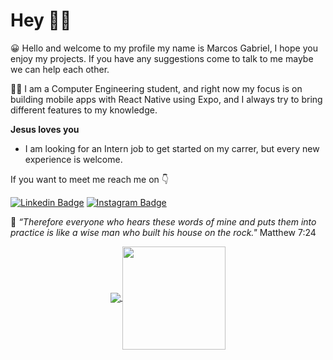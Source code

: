 # Hey 👋😄
 
😀 Hello and welcome to my profile my name is Marcos Gabriel, I hope you enjoy my projects. If you have any suggestions come to talk to me maybe we can help each other.

🙋‍♂️ I am a Computer Engineering student, and right now my focus is on building mobile apps with React Native using Expo, and I always try to bring different features to my knowledge.

**Jesus loves you**

- I am looking for an Intern job to get started on my carrer, but every new experience is welcome.

If you want to meet me reach me on 👇

[![Linkedin Badge](https://img.shields.io/badge/-Marcos%20Gabriel-009FFD?style=flat-square&logo=Linkedin&logoColor=white&link=https://www.linkedin.com/in/marcos-gabriel-costa-pinto-4879b81ab/)](https://www.linkedin.com/in/marcos-gabriel-costa-pinto-4879b81ab/) [![Instagram Badge](https://img.shields.io/badge/-Dev%20Cromaa-009FFD?style=flat-square&logo=Instagram&logoColor=white&link=https://www.instagram.com/dev.cromaa/?hl=pt-br)](https://www.instagram.com/dev.cromaa/?hl=pt-br) 

🙏 *“Therefore everyone who hears these words of mine and puts them into practice is like a wise man who built his house on the rock."* Matthew 7:24

<p align="center">
  <a href="https://github.com/anuraghazra/github-readme-stats">
    <img
      align="center"
      src="https://github-readme-stats.vercel.app/api/top-langs/?username=cromaa&layout=compact"
    />
  </a>
  <a href="https://github.com/anuraghazra/github-readme-stats">
    <img
      align="center"
      height="165"
      src="https://github-readme-stats.vercel.app/api?username=cromaa&count_private=true&show_icons=true&custom_title=Github%20Status&hide=issues"
    />
  </a>
</p>
